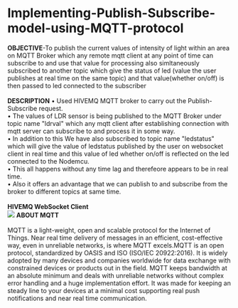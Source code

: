 # Implementing-Publish-Subscribe-model-using-MQTT-protocol

<b>OBJECTIVE</b>-To publish the current values of intensity of light within an area on MQTT Broker which any remote mqtt client at any point of time can subscribe to and use that value for processing also simltaneously subscribed to another topic which give the status of led (value the user publishes at real time on the same topic) and that value(whether on/off) is then passed to led connected to the subscriber<br><br>
<b>DESCRIPTION</b>
•	Used HIVEMQ MQTT broker to carry out the Publish-Subscribe request.<br>
•	The values of LDR sensor is being published to the MQTT Broker under topic name "ldrval" which any mqtt client after establishing connection with mqtt server can subscribe to and process it in some way.<br>
• In addition to this We have also subscribed to topic name "ledstatus" which will give the value of ledstatus published by the user on websocket client in real time and this value of led whether on/off is reflected on the led connected to the Nodemcu.<br>
•	This all happens without any time lag and therefeore appears to be in real time.<br>
•	Also it offers an advantage that we can publish to and subscribe from the broker to different topics at same time.<br><br>
<b>HIVEMQ WebSocket Client</b><br>
<img src="https://cloud.githubusercontent.com/assets/23056679/20396987/0ba808aa-ad0e-11e6-8b5a-ae5012cefc62.jpg">
<b>ABOUT MQTT</b><br><br>
MQTT is a light-weight, open and scalable protocol for the Internet of Things. Near real time delivery of messages in an efficient, cost-effective way, even in unreliable networks, is where MQTT excels.MQTT is an open protocol, standardized by OASIS and ISO (ISO/IEC 20922:2016). It is widely adopted by many devices and companies worldwide for data exchange with constrained devices or products out in the field. MQTT keeps bandwidth at an absolute minimum and deals with unreliable networks without complex error handling and a huge implementation effort. It was made for keeping an steady line to your devices at a minimal cost supporting real push notifications and near real time communication.
